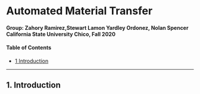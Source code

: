 # Automated Material Transfer  
#### Group: Zahory Ramirez,Stewart Lamon Yardley Ordonez, Nolan Spencer <br/> California State University Chico, Fall 2020

#### Table of Contents
- [1 Introduction](#1-Introduction)

-----------------------------------------------------------------------------------------
## 1. Introduction

